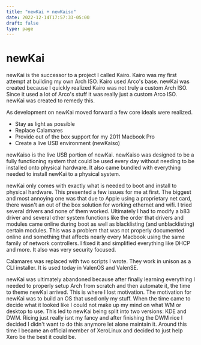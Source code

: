 ```yaml
---
title: "newKai + newKaiso"
date: 2022-12-14T17:57:33-05:00
draft: false
type: page
---
```


# newKai

newKai is the successor to a project I called Kairo. Kairo was my first
attempt at building my own Arch ISO. Kairo used Arco's base. newKai was
created because I quickly realized Kairo was not truly a custom Arch ISO.
Since it used a lot of Arco's stuff it was really just a custom Arco ISO.
newKai was created to remedy this.

As development on newKai moved forward a few core ideals were realized.
- Stay as light as possible
- Replace Calamares
- Provide out of the box support for my 2011 Macbook Pro
- Create a live USB environment (newKaiso)


newKaiso is the live USB portion of newKai. newKaiso was designed to be
a fully functioning system that could be used every day without needing
to be installed onto physical hardware. It also came bundled with everything
needed to install newKai to a physical system.

newKai only comes with exactly what is needed to boot and install to
physical hardware. This presented a few issues for me at first. The biggest
and most annoying one was that due to Apple using a proprietary net card,
there wasn't an out of the box solution for working ethernet and wifi.
I tried several drivers and none of them worked. Ultimately I had to modify
a b83 driver and several other system functions like the order that drivers
and modules came online during boot as well as blacklisting (and unblacklisting)
certain modules. This was a problem that was not properly documented online and
something that affects nearly every Macbook using the same family of network
controllers. I fixed it and simplified everything like DHCP and more. It also
was very security focused.

Calamares was replaced with two scripts I wrote. They work in unison as a CLI
installer. It is used today in ValenOS and ValenSE.

newKai was ultimately abandoned because after finally learning everything I
needed to properly setup Arch from scratch and then automate it, the time to
theme newKai arrived. This is where I lost motivation. The motivation for newKai
was to build an OS that used only my stuff. When the time came to decide what it
looked like I could not make up my mind on what WM or desktop to use. This led to
newKai being split into two versions: KDE and DWM. Ricing just really isnt my fancy
and after finishing the DWM rice I decided I didn't want to do this anymore let alone
maintain it. Around this time I became an official member of XeroLinux and decided to
just help Xero be the best it could be.

